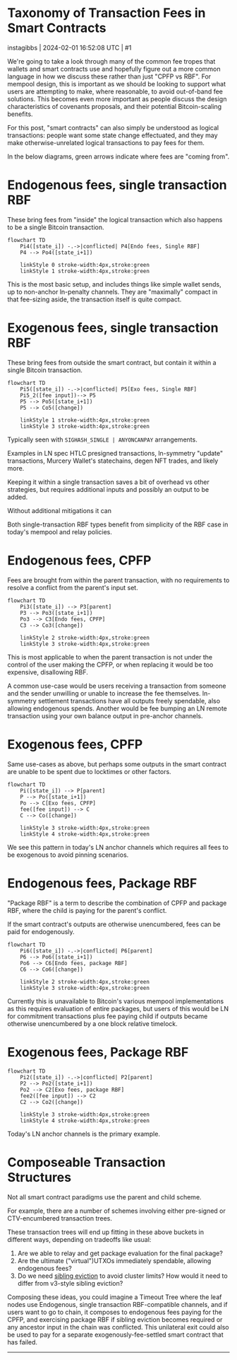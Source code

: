 # Taxonomy of Transaction Fees in Smart Contracts

instagibbs | 2024-02-01 16:52:08 UTC | #1

We're going to take a look through many of the common
fee tropes that wallets and smart contracts use and hopefully
figure out a more common language in how we discuss these
rather than just "CPFP vs RBF". For mempool design, this
is important as we should be looking to support what users
are attempting to make, where reasonable, to avoid out-of-band fee solutions.
This becomes even
more important as people discuss the design characteristics
of covenants proposals, and their potential Bitcoin-scaling
benefits.

For this post, "smart contracts" can also simply
be understood as logical transactions: people
want some state change effectuated, and they
may make otherwise-unrelated logical transactions
to pay fees for them.

In the below diagrams, green
arrows indicate where fees are "coming from".

# Endogenous fees, single transaction RBF

These bring fees from "inside" the logical transaction
which also happens to be a single Bitcoin transaction.

```mermaid height=450,auto
flowchart TD
    Pi4([state_i]) -.->|conflicted| P4[Endo fees, Single RBF]
    P4 --> Po4([state_i+1])
    
    linkStyle 0 stroke-width:4px,stroke:green
    linkStyle 1 stroke-width:4px,stroke:green
```

This is the most basic setup, and includes things like
simple wallet sends, up to non-anchor ln-penalty channels.
They are "maximally" compact in that fee-sizing aside,
the transaction itself is quite compact.

# Exogenous fees, single transaction RBF

These bring fees from outside the smart contract, but contain
it within a single Bitcoin transaction.

```mermaid height=450,auto
flowchart TD
    Pi5([state_i]) -.->|conflicted| P5[Exo fees, Single RBF]
    Pi5_2([fee input])--> P5
    P5 --> Po5([state_i+1])
    P5 --> Co5([change])
    
    linkStyle 1 stroke-width:4px,stroke:green
    linkStyle 3 stroke-width:4px,stroke:green
```

Typically seen with `SIGHASH_SINGLE | ANYONCANPAY` arrangements.

Examples in LN spec HTLC presigned transactions,
ln-symmetry "update" transactions, Murcery Wallet's
statechains, degen NFT trades, and likely more.

Keeping it within a single transaction saves a bit
of overhead vs other strategies, but requires additional
inputs and possibly an output to be added.

Without additional mitigations it can 

Both single-transaction RBF types benefit
from simplicity of the RBF case in today's
mempool and relay policies.

# Endogenous fees, CPFP

Fees are brought from within the parent
transaction, with no requirements to
resolve a conflict from the parent's
input set.

```mermaid height=450,auto
flowchart TD
    Pi3([state_i]) --> P3[parent]
    P3 --> Po3([state_i+1])
    Po3 --> C3[Endo fees, CPFP]
    C3 --> Co3([change])
    
    linkStyle 2 stroke-width:4px,stroke:green
    linkStyle 3 stroke-width:4px,stroke:green
```

This is most applicable to when the parent
transaction is not under the control of the
user making the CPFP, or when replacing
it would be too expensive, disallowing RBF.

A common use-case would be users receiving
a transaction from someone and the sender
unwilling or unable to increase the fee
themselves. ln-symmetry settlement
transactions have all outputs freely spendable,
also allowing endogenous spends. 
Another would be fee bumping
an LN remote transaction using your own
balance output in pre-anchor channels.

# Exogenous fees, CPFP

Same use-cases as above, but perhaps
some outputs in the smart contract
are unable to be spent due to locktimes
or other factors.

```mermaid height=450,auto
flowchart TD
    Pi([state_i]) --> P[parent]
    P --> Po([state_i+1])
    Po --> C[Exo fees, CPFP]
    fee([fee input]) --> C
    C --> Co([change])
    
    linkStyle 3 stroke-width:4px,stroke:green
    linkStyle 4 stroke-width:4px,stroke:green
```

We see this pattern in today's LN anchor channels
which requires all fees to be exogenous to avoid
pinning scenarios.

# Endogenous fees, Package RBF

"Package RBF" is a term to describe the combination
of CPFP and package RBF, where the child is paying
for the parent's conflict.

If the smart contract's outputs are otherwise
unencumbered, fees can be paid for endogenously.

```mermaid height=450,auto
flowchart TD
    Pi6([state_i]) -.->|conflicted| P6[parent]
    P6 --> Po6([state_i+1])
    Po6 --> C6[Endo fees, package RBF]
    C6 --> Co6([change])
    
    linkStyle 2 stroke-width:4px,stroke:green
    linkStyle 3 stroke-width:4px,stroke:green
```  

Currently this is unavailable to Bitcoin's
various mempool implementations as this requires
evaluation of entire packages, but users of this
would be LN for commitment transactions plus
fee paying child if outputs became otherwise
unencumbered by a one block relative timelock.


# Exogenous fees, Package RBF

```mermaid height=432,auto
flowchart TD
    Pi2([state_i]) -.->|conflicted| P2[parent]
    P2 --> Po2([state_i+1])
    Po2 --> C2[Exo fees, package RBF]
    fee2([fee input]) --> C2
    C2 --> Co2([change])
    
    linkStyle 3 stroke-width:4px,stroke:green
    linkStyle 4 stroke-width:4px,stroke:green
```

Today's LN anchor channels is the primary example.

# Composeable Transaction Structures

Not all smart contract paradigms use the parent and child scheme.

For example, there are a number of schemes involving either pre-signed or
CTV-encumbered transaction trees. 

These transaction trees will end up fitting in these above
buckets in different ways, depending on tradeoffs like usual:

1. Are we able to relay and get package evaluation for the final package?
1. Are the ultimate ("virtual")UTXOs immediately spendable, allowing endogenous fees?
1. Do we need [sibling eviction](https://delvingbitcoin.org/t/sibling-eviction-for-v3-transactions/472/9) to avoid cluster limits? How would it need to differ from v3-style sibling eviction? 

Composing these ideas, you could imagine a Timeout Tree where the leaf nodes use
Endogenous, single transaction RBF-compatible channels, and if users want to go to
chain, it composes to endogenous fees paying for the CPFP, and exercising package
RBF if sibling eviction becomes required or any ancestor input in the chain was conflicted. This unilateral exit could also be used to pay for a separate exogenously-fee-settled smart contract that has failed.

-------------------------

